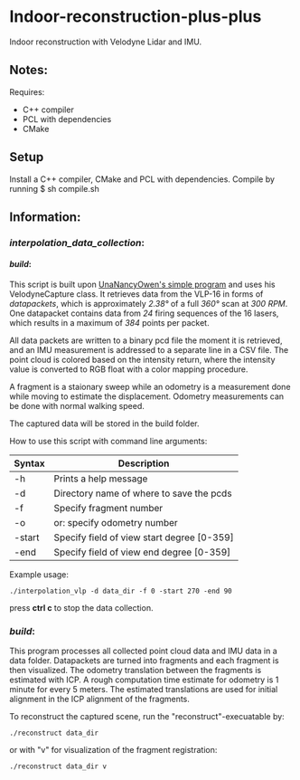 # Indoor-reconstruction-plus-plus
Indoor reconstruction with Velodyne Lidar and IMU.

## Notes:
Requires:
* C++ compiler
* PCL with dependencies 
* CMake

## Setup 
Install a C++ compiler, CMake and PCL with dependencies. 
Compile by running $ sh compile.sh

## Information:
### *interpolation_data_collection*:<a name="interpolate"></a>
#### *build*:<a name="interpolate"></a>

This script is built upon [UnaNancyOwen's simple program](https://github.com/UnaNancyOwen/VelodyneCapture/tree/master/sample/simple) and uses his VelodyneCapture class. It retrieves data from the VLP-16 in forms of *datapackets*, which is approximately *2.38&deg;* of a full *360&deg;* scan at *300 RPM*. One datapacket contains data from *24* firing sequences of the 16 lasers, which results in a maximum of *384* points per packet. 

All data packets are written to a binary pcd file the moment it is retrieved, and an IMU measurement is addressed to a separate line in a CSV file. The point cloud is colored based on the intensity return, where the intensity value is converted to RGB float with a color mapping procedure. 

A fragment is a staionary sweep while an odometry is a measurement done while moving to estimate the displacement.
Odometry measurements can be done with normal walking speed. 

The captured data will be stored in the build folder. 

How to use this script with command line arguments:

| Syntax      | Description |
| ----------- | ----------- |
| -h      | Prints a help message|
| -d   | Directory name of where to save the pcds |
| -f   | Specify fragment number |
| -o   | or: specify odometry number |
| -start   | Specify field of view start degree [0-359]|
| -end   | Specify field of view end degree [0-359] |

Example usage: 

`./interpolation_vlp -d data_dir -f 0 -start 270 -end 90`

press **ctrl c** to stop the data collection. 

### *build*:<a name="interpolate"></a>

This program processes all collected point cloud data and IMU data in a data folder.
Datapackets are turned into fragments and each fragment is then visualized.
The odometry translation between the fragments is estimated with ICP. 
A rough computation time estimate for odometry is 1 minute for every 5 meters. 
The estimated translations are used for initial alignment in the ICP alignment of the fragments. 

To reconstruct the captured scene, run the "reconstruct"-execuatable by:

`./reconstruct data_dir` 

or with "v" for visualization of the fragment registration: 

`./reconstruct data_dir v` 

